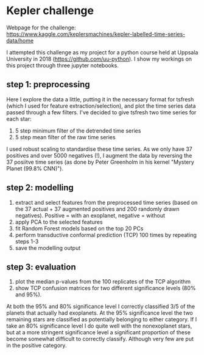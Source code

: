 # Kepler challenge
Webpage for the challenge: https://www.kaggle.com/keplersmachines/kepler-labelled-time-series-data/home

I attempted this challenge as my project for a python course held at Uppsala University in 2018 (https://github.com/uu-python). I show my workings on this project through three jupyter notebooks.

## step 1: preprocessing
Here I explore the data a little, putting it in the necessary format for tsfresh (which I used for feature extraction/selection), and plot the time series data passed through a few filters. I've decided to give tsfresh two time series for each star:
1. 5 step minimum filter of the detrended time series
2. 5 step mean filter of the raw time series

I used robust scaling to standardise these time series. As we only have 37 positives and over 5000 negatives (!), I augment the data by reversing the 37 posiitve time series (as done by Peter Greenholm in his kernel "Mystery Planet (99.8% CNN)").

## step 2: modelling
1. extract and select features from the preprocessed time series (based on the 37 actual + 37 augmented positives and 200 randomly drawn negatives). Positive = with an exoplanet, negative = without
2. apply PCA to the selected features
3. fit Random Forest models based on the top 20 PCs
4. perform transductive conformal prediction (TCP) 100 times by repeating steps 1-3
5. save the modelling output

## step 3: evaluation
1. plot the median p-values from the 100 replicates of the TCP algorithm
2. show TCP confusion matrices for two different significance levels (80% and 95%). 

At both the 95% and 80% significance level I correctly classified 3/5 of the planets that actually had exoplanets. At the 95% significance level the two remaining stars are classified as potentially belonging to either category. If I take an 80% significance level I do quite well with the nonexoplanet stars, but at a more stringent significance level a significant proportion of these become somewhat difficult to correctly classify. Although very few are put in the positive category.
